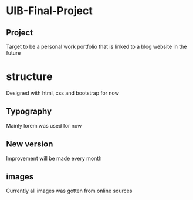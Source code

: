 # UIB-Final-Project

## Project

Target to be a personal work portfolio that is linked to a blog website in the future

# structure

Designed with html, css and bootstrap for now

## Typography

Mainly lorem was used for now

## New version

Improvement will be made every month

## images

Currently all images was gotten from online sources
